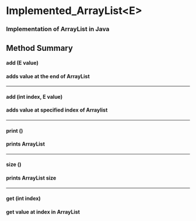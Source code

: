 # Implemented_ArrayList\<E>

### Implementation of ArrayList in Java

## Method Summary

#### add (E value)
#### adds value at the end of ArrayList

* * *
#### add (int index, E value)
#### adds value at specified index of Arraylist

* * *

#### print ()
#### prints ArrayList

* * *

#### size ()
#### prints ArrayList size

* * *
#### get (int index)
#### get value at index in ArrayList


